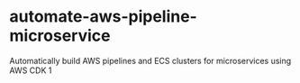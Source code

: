 # automate-aws-pipeline-microservice
Automatically build AWS pipelines and ECS clusters for microservices using AWS CDK
1
